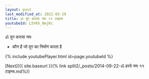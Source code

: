 ```yaml
---
layout: post
last_modified_at: 2021-03-29
title: ॐ युग कराया नमः ११ टाइम्स
youtubeId: L5YKh_NejKc
---
```

 
 
 ॐ युग कराया नमः  
 
 -  कौन है जो युग का निर्माण करता है 
 
  
 
  
 
 
 
 
 
 


{% include youtubePlayer.html id=page.youtubeId %}
 
[Next]({{ site.baseurl }}{% link  split2/_posts/2014-09-22-ॐ हरये नमः ११ टाइम्स.md%})
 
